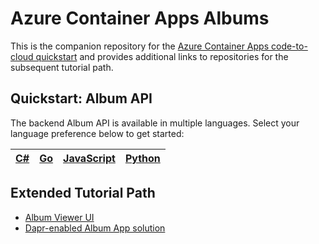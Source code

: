 # Azure Container Apps Albums 

This is the companion repository for the [Azure Container Apps code-to-cloud quickstart]() and provides additional links to repositories for the subsequent tutorial path. 

## Quickstart: Album API

The backend Album API is available in multiple languages. Select your language preference below to get started: 

| [C#](https://github.com/azure-samples/containerapps-albumapi-csharp) | [Go](https://github.com/azure-samples/containerapps-albumapi-go) | [JavaScript](https://github.com/azure-samples/containerapps-albumapi-node) | [Python](https://github.com/azure-samples/containerapps-albumapi-python) |
| ---  | --- | --- | --- |

## Extended Tutorial Path

- [Album Viewer UI](https://github.com/azure-samples/containerapps-albumui)
- [Dapr-enabled Album App solution](https://github.com/azure-samples/containerapps-dapralbums)
